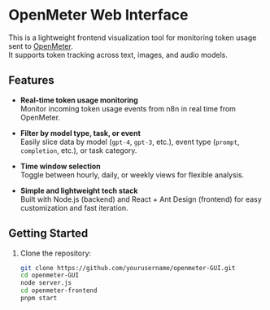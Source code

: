 # OpenMeter Web Interface

This is a lightweight frontend visualization tool for monitoring token usage sent to [OpenMeter](https://github.com/openmeterio/openmeter).  
It supports token tracking across text, images, and audio models.

##  Features

- **Real-time token usage monitoring**  
  Monitor incoming token usage events from n8n in real time from OpenMeter.

- **Filter by model type, task, or event**  
  Easily slice data by model (`gpt-4`, `gpt-3`, etc.), event type (`prompt`, `completion`, etc.), or task category.

- **Time window selection**  
  Toggle between hourly, daily, or weekly views for flexible analysis.

-  **Simple and lightweight tech stack**  
  Built with Node.js (backend) and React + Ant Design (frontend) for easy customization and fast iteration.



## Getting Started 

1. Clone the repository:
   ```bash
   git clone https://github.com/yourusername/openmeter-GUI.git
   cd openmeter-GUI
   node server.js
   cd openmeter-frontend
   pnpm start

